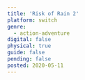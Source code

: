 ```yaml
---
title: 'Risk of Rain 2'
platform: switch
genre:
  - action-adventure
digital: false
physical: true
guide: false
pending: false
posted: 2020-05-11
---
```

